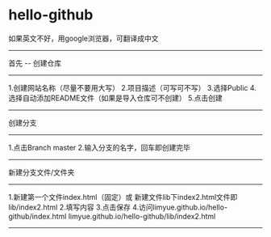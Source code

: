 # hello-github

如果英文不好，用google浏览器，可翻译成中文
**********************************************

  首先 -- 创建仓库
**********************************************
1.创建网站名称（尽量不要用大写）
2.项目描述（可写可不写）
3.选择Public
4.选择自动添加README文件（如果是导入仓库可不创建）
5.点击创建
***********************************************

  创建分支
***********************************************
1.点击Branch master
2.输入分支的名字，回车即创建完毕
***********************************************

  新建分支文件/文件夹
***********************************************
1.新建第一个文件index.html（固定）或
  新建文件lib下index2.html文件即lib/index2.html
2.填写内容
3.点击保存
4.访问limyue.github.io/hello-github/index.html
limyue.github.io/hello-github/lib/index2.html

************************************************



